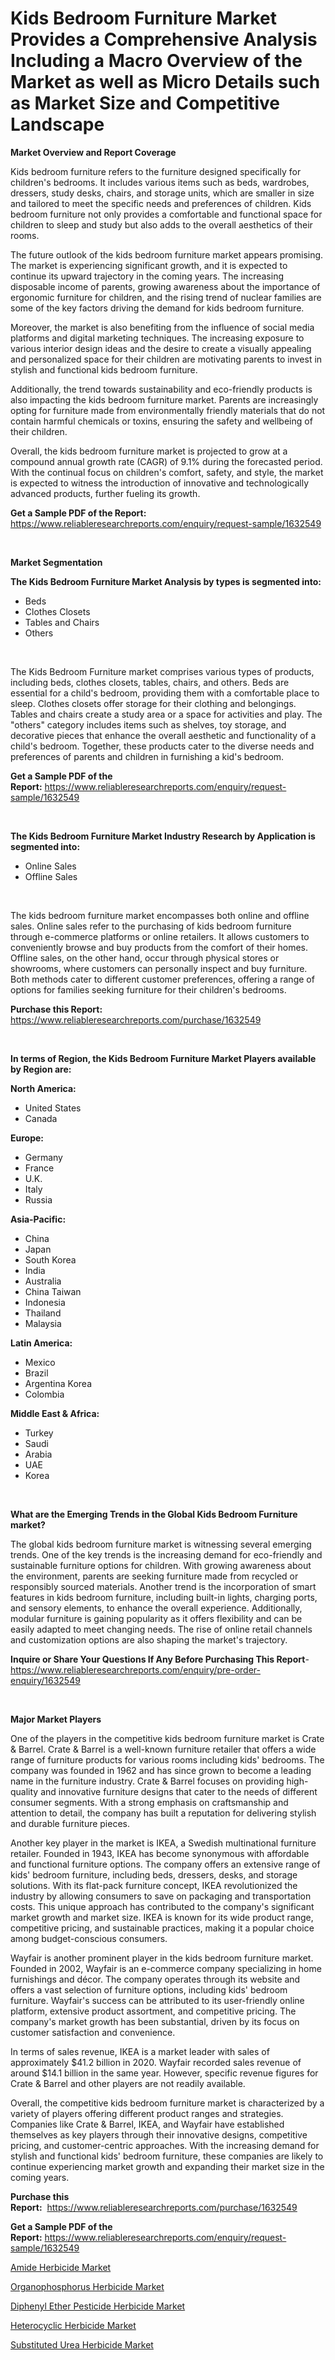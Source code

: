 <p><h1>Kids Bedroom Furniture Market Provides a Comprehensive Analysis Including a Macro Overview of the Market as well as Micro Details such as Market Size and Competitive Landscape</h1></p><p><strong>Market Overview and Report Coverage</strong></p>
<p><p>Kids bedroom furniture refers to the furniture designed specifically for children's bedrooms. It includes various items such as beds, wardrobes, dressers, study desks, chairs, and storage units, which are smaller in size and tailored to meet the specific needs and preferences of children. Kids bedroom furniture not only provides a comfortable and functional space for children to sleep and study but also adds to the overall aesthetics of their rooms.</p><p>The future outlook of the kids bedroom furniture market appears promising. The market is experiencing significant growth, and it is expected to continue its upward trajectory in the coming years. The increasing disposable income of parents, growing awareness about the importance of ergonomic furniture for children, and the rising trend of nuclear families are some of the key factors driving the demand for kids bedroom furniture.</p><p>Moreover, the market is also benefiting from the influence of social media platforms and digital marketing techniques. The increasing exposure to various interior design ideas and the desire to create a visually appealing and personalized space for their children are motivating parents to invest in stylish and functional kids bedroom furniture.</p><p>Additionally, the trend towards sustainability and eco-friendly products is also impacting the kids bedroom furniture market. Parents are increasingly opting for furniture made from environmentally friendly materials that do not contain harmful chemicals or toxins, ensuring the safety and wellbeing of their children.</p><p>Overall, the kids bedroom furniture market is projected to grow at a compound annual growth rate (CAGR) of 9.1% during the forecasted period. With the continual focus on children's comfort, safety, and style, the market is expected to witness the introduction of innovative and technologically advanced products, further fueling its growth.</p></p>
<p><strong>Get a Sample PDF of the Report:</strong> <a href="https://www.reliableresearchreports.com/enquiry/request-sample/1632549">https://www.reliableresearchreports.com/enquiry/request-sample/1632549</a></p>
<p>&nbsp;</p>
<p><strong>Market Segmentation</strong></p>
<p><strong>The Kids Bedroom Furniture Market Analysis by types is segmented into:</strong></p>
<p><ul><li>Beds</li><li>Clothes Closets</li><li>Tables and Chairs</li><li>Others</li></ul></p>
<p>&nbsp;</p>
<p><p>The Kids Bedroom Furniture market comprises various types of products, including beds, clothes closets, tables, chairs, and others. Beds are essential for a child's bedroom, providing them with a comfortable place to sleep. Clothes closets offer storage for their clothing and belongings. Tables and chairs create a study area or a space for activities and play. The "others" category includes items such as shelves, toy storage, and decorative pieces that enhance the overall aesthetic and functionality of a child's bedroom. Together, these products cater to the diverse needs and preferences of parents and children in furnishing a kid's bedroom.</p></p>
<p><strong>Get a Sample PDF of the Report:</strong>&nbsp;<a href="https://www.reliableresearchreports.com/enquiry/request-sample/1632549">https://www.reliableresearchreports.com/enquiry/request-sample/1632549</a></p>
<p>&nbsp;</p>
<p><strong>The Kids Bedroom Furniture Market Industry Research by Application is segmented into:</strong></p>
<p><ul><li>Online Sales</li><li>Offline Sales</li></ul></p>
<p>&nbsp;</p>
<p><p>The kids bedroom furniture market encompasses both online and offline sales. Online sales refer to the purchasing of kids bedroom furniture through e-commerce platforms or online retailers. It allows customers to conveniently browse and buy products from the comfort of their homes. Offline sales, on the other hand, occur through physical stores or showrooms, where customers can personally inspect and buy furniture. Both methods cater to different customer preferences, offering a range of options for families seeking furniture for their children's bedrooms.</p></p>
<p><strong>Purchase this Report:</strong>&nbsp; <a href="https://www.reliableresearchreports.com/purchase/1632549">https://www.reliableresearchreports.com/purchase/1632549</a></p>
<p>&nbsp;</p>
<p><strong>In terms of Region, the Kids Bedroom Furniture Market Players available by Region are:</strong></p>
<p>
    <p> <strong> North America: </strong>
        <ul>
            <li>United States</li>
            <li>Canada</li>
        </ul>
        </p> 
    <p> <strong> Europe: </strong>
        <ul>
            <li>Germany</li>
            <li>France</li>
            <li>U.K.</li>
            <li>Italy</li>
            <li>Russia</li>
        </ul>
        </p> 
    <p> <strong> Asia-Pacific: </strong>
        <ul>
            <li>China</li>
            <li>Japan</li>
            <li>South Korea</li>
            <li>India</li>
            <li>Australia</li>
            <li>China Taiwan</li>
            <li>Indonesia</li>
            <li>Thailand</li>
            <li>Malaysia</li>
        </ul>
        </p> 
    <p> <strong> Latin America: </strong>
        <ul>
            <li>Mexico</li>
            <li>Brazil</li>
            <li>Argentina Korea</li>
            <li>Colombia</li>
        </ul>
        </p> 
    <p> <strong> Middle East & Africa: </strong>
        <ul>
            <li>Turkey</li>
            <li>Saudi</li>
            <li>Arabia</li>
            <li>UAE</li>
            <li>Korea</li>
        </ul>
    </p>
    </p>
<p>&nbsp;</p>
<p><strong>What are the Emerging Trends in the Global Kids Bedroom Furniture market?</strong></p>
<p><p>The global kids bedroom furniture market is witnessing several emerging trends. One of the key trends is the increasing demand for eco-friendly and sustainable furniture options for children. With growing awareness about the environment, parents are seeking furniture made from recycled or responsibly sourced materials. Another trend is the incorporation of smart features in kids bedroom furniture, including built-in lights, charging ports, and sensory elements, to enhance the overall experience. Additionally, modular furniture is gaining popularity as it offers flexibility and can be easily adapted to meet changing needs. The rise of online retail channels and customization options are also shaping the market's trajectory.</p></p>
<p><strong>Inquire or Share Your Questions If Any Before Purchasing This Report</strong>- <a href="https://www.reliableresearchreports.com/enquiry/pre-order-enquiry/1632549">https://www.reliableresearchreports.com/enquiry/pre-order-enquiry/1632549</a></p>
<p>&nbsp;</p>
<p><strong>Major Market Players</strong></p>
<p><p>One of the players in the competitive kids bedroom furniture market is Crate & Barrel. Crate & Barrel is a well-known furniture retailer that offers a wide range of furniture products for various rooms including kids' bedrooms. The company was founded in 1962 and has since grown to become a leading name in the furniture industry. Crate & Barrel focuses on providing high-quality and innovative furniture designs that cater to the needs of different consumer segments. With a strong emphasis on craftsmanship and attention to detail, the company has built a reputation for delivering stylish and durable furniture pieces.</p><p>Another key player in the market is IKEA, a Swedish multinational furniture retailer. Founded in 1943, IKEA has become synonymous with affordable and functional furniture options. The company offers an extensive range of kids' bedroom furniture, including beds, dressers, desks, and storage solutions. With its flat-pack furniture concept, IKEA revolutionized the industry by allowing consumers to save on packaging and transportation costs. This unique approach has contributed to the company's significant market growth and market size. IKEA is known for its wide product range, competitive pricing, and sustainable practices, making it a popular choice among budget-conscious consumers.</p><p>Wayfair is another prominent player in the kids bedroom furniture market. Founded in 2002, Wayfair is an e-commerce company specializing in home furnishings and décor. The company operates through its website and offers a vast selection of furniture options, including kids' bedroom furniture. Wayfair's success can be attributed to its user-friendly online platform, extensive product assortment, and competitive pricing. The company's market growth has been substantial, driven by its focus on customer satisfaction and convenience.</p><p>In terms of sales revenue, IKEA is a market leader with sales of approximately $41.2 billion in 2020. Wayfair recorded sales revenue of around $14.1 billion in the same year. However, specific revenue figures for Crate & Barrel and other players are not readily available.</p><p>Overall, the competitive kids bedroom furniture market is characterized by a variety of players offering different product ranges and strategies. Companies like Crate & Barrel, IKEA, and Wayfair have established themselves as key players through their innovative designs, competitive pricing, and customer-centric approaches. With the increasing demand for stylish and functional kids' bedroom furniture, these companies are likely to continue experiencing market growth and expanding their market size in the coming years.</p></p>
<p><strong>Purchase this Report:</strong>&nbsp;&nbsp;<a href="https://www.reliableresearchreports.com/purchase/1632549">https://www.reliableresearchreports.com/purchase/1632549</a></p>
<p></p>
<p><strong>Get a Sample PDF of the Report:</strong>&nbsp;<a href="https://www.reliableresearchreports.com/enquiry/request-sample/1632549">https://www.reliableresearchreports.com/enquiry/request-sample/1632549</a></p>
<p><p><a href="https://medium.com/@there.mix.bring/amide-herbicide-market-analysis-and-sze-forecasted-for-period-from-2023-to-2030-0970e1c149f6">Amide Herbicide Market</a></p><p><a href="https://medium.com/@half.skull.am/organophosphorus-herbicide-market-insight-market-trends-growth-forecasted-from-2023-to-2030-9249e2d160b8">Organophosphorus Herbicide Market</a></p><p><a href="https://medium.com/@index.mill.peace/diphenyl-ether-pesticide-herbicide-market-report-reveals-the-latest-trends-and-growth-opportunities-6067b93a1e70">Diphenyl Ether Pesticide Herbicide Market</a></p><p><a href="https://medium.com/@read.code.store/analyzing-heterocyclic-herbicide-market-global-industry-perspective-and-forecast-2023-to-2030-5038725fc9fa">Heterocyclic Herbicide Market</a></p><p><a href="https://medium.com/@palm.quick.roof/substituted-urea-herbicide-market-insight-market-trends-growth-forecasted-from-2023-to-2030-f94c5361c279">Substituted Urea Herbicide Market</a></p></p>